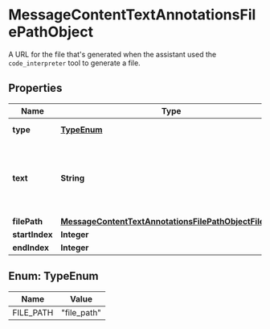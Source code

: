 

# MessageContentTextAnnotationsFilePathObject

A URL for the file that's generated when the assistant used the `code_interpreter` tool to generate a file.

## Properties

| Name | Type | Description | Notes |
|------------ | ------------- | ------------- | -------------|
|**type** | [**TypeEnum**](#TypeEnum) | Always &#x60;file_path&#x60;. |  |
|**text** | **String** | The text in the message content that needs to be replaced. |  |
|**filePath** | [**MessageContentTextAnnotationsFilePathObjectFilePath**](MessageContentTextAnnotationsFilePathObjectFilePath.md) |  |  |
|**startIndex** | **Integer** |  |  |
|**endIndex** | **Integer** |  |  |



## Enum: TypeEnum

| Name | Value |
|---- | -----|
| FILE_PATH | &quot;file_path&quot; |



